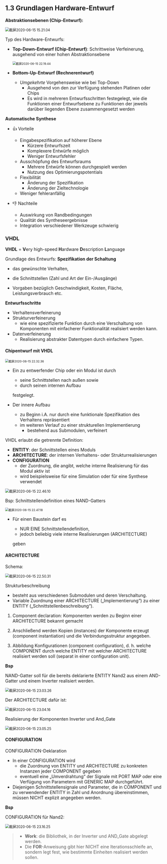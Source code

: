 ## 1.3 Grundlagen Hardware-Entwurf

**Abstraktionsebenen (Chip-Entwurf):**

<img src="https://raw.githubusercontent.com/EckoTan0804/upic-repo/master/uPic/截屏2020-06-15%2015.21.04.png" alt="截屏2020-06-15 15.21.04" style="zoom:80%;" />

Typ des Hardware-Entwurfs:

- **Top-Down-Entwurf (Chip-Entwurf)**: Schrittweise Verfeinerung, ausgehend von einer hohen Abstraktionsebene

  <img src="https://raw.githubusercontent.com/EckoTan0804/upic-repo/master/uPic/截屏2020-06-15%2022.19.44.png" alt="截屏2020-06-15 22.19.44" style="zoom: 67%;" />

- **Bottom-Up-Entwurf (Rechnerentwurf)**

  - *Umgekehrte* Vorgehensweise wie bei Top-Down
    - Ausgehend von den zur Verfügung stehenden Platinen oder Chips
    - Es wird in mehreren Entwurfsschritten festegelegt, wie die Funktionen einer Entwurfsebene zu Funktionen der jeweils darüber liegenden Ebene zusammengesetzt werden

**Automatische Synthese**

- 👍 Vorteile
  - Eingabespezifikation auf höherer Ebene
    - Kürzere Entwurfszeit 
    - Komplexere Entwürfe möglich 
    - Weniger Entwurfsfehler
  - Ausschöpfung des Entwurfsraums
    - Mehrere Entwürfe können durchgespielt werden 
    - Nutzung des Optimierungspotentials
  - Flexibilität
    - Änderung der Spezifikation 
    - Änderung der Zieltechnologie
  - Weniger fehleranfällig

- 👎 Nachteile
  - Auswirkung von Randbedingungen
  - Qualität des Syntheseergebnisse
  - Integration verschiedener Werkzeuge schwierig

### VHDL

**VHDL** = **V**ery high-speed **H**ardware **D**escription **L**anguage

Grundlage des Entwurfs: **Spezifikation der Schaltung**

- das gewünschte Verhalten,

- die Schnittstellen (Zahl und Art der Ein-/Ausgänge)

- Vorgaben bezüglich Geschwindigkeit, Kosten, Fläche, Leistungsverbrauch etc.

**Entwurfsschritte**

- Verhaltensverfeinerung
- Strukturverfeinerung
  - wie eine spezifizierte Funktion durch eine Verschaltung von Komponenten mit einfacherer Funktionalität realisiert werden kann.
- Datenverfeinerung
  - Realisierung abstrakter Datentypen durch einfachere Typen.

#### Chipentwurf mit VHDL

<img src="https://raw.githubusercontent.com/EckoTan0804/upic-repo/master/uPic/截屏2020-06-15%2022.32.36.png" alt="截屏2020-06-15 22.32.36" style="zoom:67%;" />

- Ein zu entwerfender Chip oder ein Modul ist durch 

  - seine Schnittstellen nach außen sowie 
  - durch seinen internen Aufbau 

  festgelegt.

- Der innere Aufbau

  - zu Beginn i.A. nur durch eine funktionale Spezifikation des Verhaltens repräsentiert
  - im weiteren Verlauf zu einer strukturellen Implementierung
    - bestehend aus Submodulen, verfeinert

VHDL erlaubt die getrennte Definition:

- **ENTITY**: der Schnittstellen eines Moduls
- **ARCHITECTURE**: der internen Verhaltens- oder Strukturrealisierungen
- **CONFIGURATION**
  - der Zuordnung, die angibt, welche interne Realisierung für das Modul aktiv ist
  - wird beispielsweise für eine Simulation oder für eine Synthese verwendet

<img src="https://raw.githubusercontent.com/EckoTan0804/upic-repo/master/uPic/截屏2020-06-15%2022.46.10.png" alt="截屏2020-06-15 22.46.10" style="zoom:80%;" />

Bsp: Schnittstellendefinition eines NAND-Gatters

<img src="https://raw.githubusercontent.com/EckoTan0804/upic-repo/master/uPic/截屏2020-06-15%2022.47.18.png" alt="截屏2020-06-15 22.47.18" style="zoom:67%;" />

- Für einen Baustein darf es 

  - NUR EINE Schnittstellendefinition, 
  - jedoch beliebig viele interne Realisierungen (ARCHITECTURE) 

  geben

#### ARCHITECTURE

Schema: 

<img src="https://raw.githubusercontent.com/EckoTan0804/upic-repo/master/uPic/截屏2020-06-15%2022.50.31.png" alt="截屏2020-06-15 22.50.31" style="zoom:80%;" />

Strukturbeschreibung

- besteht aus verschiedenen Submodulen und deren Verschaltung.
- Variable Zuordnung einer ARCHITECTURE („Implementierung“) zu einer ENTITY („Schnittstellenbeschreibung“).

1. Component declaration: Komponenten werden zu Beginn einer ARCHITECTURE bekannt gemacht 

2. Anschließend werden Kopien (instances) der Komponente erzeugt (component instantiation) und die Verbindungsstruktur angegeben.

3. Abbildung Konfigurationen (component configuration), d. h. welche COMPONENT durch welche ENTITY mit welcher ARCHITECTURE realisiert werden soll (separat in einer configuration unit).

**Bsp**

NAND-Gatter soll für die bereits deklarierte ENTITY Nand2 aus einem AND-Gatter und einem Inverter realisiert werden.

<img src="https://raw.githubusercontent.com/EckoTan0804/upic-repo/master/uPic/截屏2020-06-15%2023.03.26.png" alt="截屏2020-06-15 23.03.26" style="zoom:80%;" />

Der ARCHITECTURE dafür ist:

<img src="https://raw.githubusercontent.com/EckoTan0804/upic-repo/master/uPic/截屏2020-06-15%2023.04.16.png" alt="截屏2020-06-15 23.04.16" style="zoom:80%;" />

Realisierung der Komponenten Inverter und And_Gate

<img src="https://raw.githubusercontent.com/EckoTan0804/upic-repo/master/uPic/截屏2020-06-15%2023.05.25.png" alt="截屏2020-06-15 23.05.25" style="zoom:80%;" />

#### CONFIGURATION

CONFIGURATION-Deklaration

- In einer CONFIGURATION wird
  - die Zuordnung von ENTITY und ARCHITECTURE zu konkreten Instanzen jeder COMPONENT gegeben
  - eventuell eine „Umverdrahtung“ der Signale mit PORT MAP oder eine Verfügung von Parametern mit GENERIC MAP durchgeführt.
- Diejenigen Schnittstellensignale und Parameter, die in COMPONENT und zu verwendender ENTITY in Zahl und Anordnung übereinstimmen, müssen NICHT explizit angegeben werden.

**Bsp** 

CONFIGURATION für Nand2:

<img src="https://raw.githubusercontent.com/EckoTan0804/upic-repo/master/uPic/截屏2020-06-15%2023.16.25.png" alt="截屏2020-06-15 23.16.25" style="zoom:80%;" />

> - **Work**: die Bibliothek, in der Inverter und AND_Gate abgelegt werden.
> - Die **FOR**-Anweisung gibt hier NICHT eine Iterationsschleife an, sondern legt fest, wie bestimmte Einheiten realisiert werden sollen.
